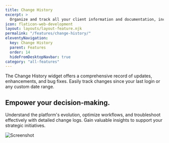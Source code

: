 ```yaml
---
title: Change History
excerpt: >
  Organize and track all your client information and documentation, including contracts, invoices, and support tickets, in one centralized location..
icon: flaticon-web-development
layout: layouts/layout-feature.njk
permalink: "/features/change-history/"
eleventyNavigation:
  key: Change History
  parent: Features
  order: 14
  hideFromDesktopNavbar: true
category: "all-features"
---
```


The Change History widget offers a comprehensive record of updates, enhancements, and bug fixes. Easily track changes since your last login or any custom date range.

## Empower your decision-making.

Understand the platform's evolution, optimize workflows, and troubleshoot effectively with detailed change logs. Gain valuable insights to support your strategic initiatives.

<img class="img-fluid" src="{{ baseUrl }}/assets/migrated/change.png" alt="Screenshot">